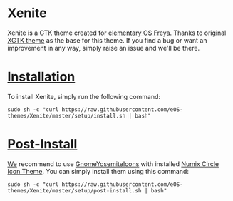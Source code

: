# Xenite

Xenite is a GTK theme created for [elementary OS Freya](http://elementary.io). Thanks to original [XGTK theme](http://kxmylo.deviantart.com/art/Xgtk-theme-gtk-3-14-3-12-465195148) as the base for this theme.
If you find a bug or want an improvement in any way, simply raise an issue and we'll be there.

# [Installation](https://github.com/eOS-themes/Xenite/wiki/Installation)
To install Xenite, simply run the following command:
```shell
sudo sh -c "curl https://raw.githubusercontent.com/eOS-themes/Xenite/master/setup/install.sh | bash"
```

# [Post-Install](https://github.com/eOS-themes/Xenite/wiki/Installation#post-install)
[We](https://github.com/eOS-themes/Xenite/graphs/contributors) recommend to use [GnomeYosemiteIcons](https://github.com/zacpier/GnomeYosemiteIcons) with installed [Numix Circle Icon Theme](https://github.com/numixproject/numix-icon-theme-circle).
You can simply install them using this command:
```shell
sudo sh -c "curl https://raw.githubusercontent.com/eOS-themes/Xenite/master/setup/post-install.sh | bash"
```
